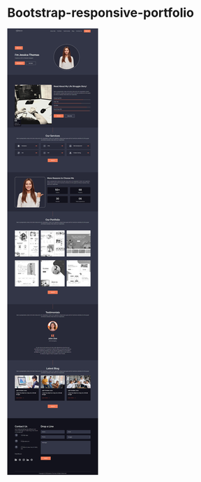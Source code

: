 # Bootstrap-responsive-portfolio
<img src="https://github.com/ishika1011/Bootstrap-responsive-portfolio/blob/main/1.png">
